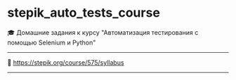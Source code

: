 # stepik_auto_tests_course

🎓 Домашние задания к курсу "Автоматизация тестирования с помощью Selenium и Python"

---
🌟 https://stepik.org/course/575/syllabus


---
